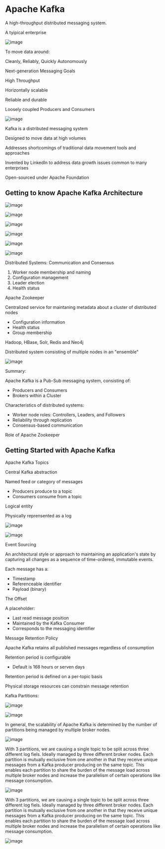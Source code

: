 # Apache Kafka

A high-throughput distributed messaging system.

A tyipical enterprise 

![image](https://user-images.githubusercontent.com/40006814/160299160-10b27b75-9337-4cd5-a9ef-4955d1147d2b.png)

To move data around:

Cleanly, Reliably, Quickly Autonomously

Next-generation Messaging Goals

High Throughput

Horizontally scalable

Reliable and durable

Loosely coupled Producers and Consumers

![image](https://user-images.githubusercontent.com/40006814/160299890-9620615c-e961-4977-a88c-83b1ffb1300a.png)

Kafka is a distributed messaging system

Designed to move data at high volumes

Addresses shortcomings of traditional data movement tools and approaches

Invented by LinkedIn to address data growth issues common to many enterprises

Open-sourced under Apache Foundation

## Getting to know Apache Kafka Architecture

![image](https://user-images.githubusercontent.com/40006814/160306159-6b6da249-35ff-4b66-b61a-0407db4be159.png)

![image](https://user-images.githubusercontent.com/40006814/160306211-d7be2c9e-b184-4bd3-bdbd-d1098cb90904.png)

![image](https://user-images.githubusercontent.com/40006814/160306345-b52434b5-c50c-40df-acd7-b598fbe127f3.png)

![image](https://user-images.githubusercontent.com/40006814/160306211-d7be2c9e-b184-4bd3-bdbd-d1098cb90904.png)

![image](https://user-images.githubusercontent.com/40006814/160306743-88bbb318-9013-4dc9-b701-696ad1c41928.png)


![image](https://user-images.githubusercontent.com/40006814/160306708-f9b90fd4-6e03-4178-b116-a844f3500670.png)

Distributed Systems: Communication and Consensus

1. Worker node membership and naming
2. Configuration management
3. Leader election
4. Health status

Apache Zookeeper

Centralized service for maintaning metadata about a cluster of distributed nodes

- Configuration information
- Health status
- Group membership

Hadoop, HBase, Solr, Redis and Neo4j

Distributed system consisting of multiple nodes in an "ensemble"

![image](https://user-images.githubusercontent.com/40006814/160307044-386eb2ec-45fc-43dc-ab6c-42a2429cbca3.png)

Summary:

Apache Kafka is a Pub-Sub messaging system, consisting of:
- Producers and Consumers
- Brokers within a Cluster

Characteristics of distributed systems:
- Worker node roles: Controllers, Leaders, and Followers
- Reliability through replication
- Consensus-based communication

Role of Apache Zookeeper

## Getting Started with Apache Kafka

Apache Kafka Topics

Central Kafka abstraction

Named feed or category of messages

- Producers produce to a topic
- Consumers consume from a topic

Logical entity

Physically reprensented as a log

![image](https://user-images.githubusercontent.com/40006814/160473714-aefe524c-8719-4321-b373-a4ff84eadc3d.png)

![image](https://user-images.githubusercontent.com/40006814/160473840-f94b2e72-5bcb-4edb-b816-6c3c61e80e64.png)

Event Sourcing

An architectural style or approach to maintaining an application's state by capturing all changes as a sequence of time-ordered, immutable events.

Each message has a:

- Timestamp
- Referenceable identifier
- Payload (binary)

The Offset

A placeholder:
- Last read message position
- Maintained by the Kafka Consumer
- Corresponds to the messaging identifier

Message Retention Policy

Apache Kafka retains all published messages regardless of consumption

Retention period is configurable
  - Default is 168 hours or serven days

Retention period is defined on a per-topic basis

Physical storage resources can constrain message retention

Kafka Partitions:

![image](https://user-images.githubusercontent.com/40006814/160911730-4b112ed6-bb24-4aea-9015-936bdc964467.png)

![image](https://user-images.githubusercontent.com/40006814/160912138-2d510b47-bb8d-4486-9e29-649861724f56.png)

In general, the scalability of Apache Kafka is determined by the number of partitions being managed by multiple broker nodes.

![image](https://user-images.githubusercontent.com/40006814/160912617-c1512ce0-85e2-444e-b8ca-0b88c43741a2.png)

With 3 partitions, we are causing a single topic to be split across three different log fiels. Ideally managed by three different broker nodes. Each partition is mutually exclusive from one another in that they receive unique messages from a Kafka producer producing on the same topic. This enables each partition to share the burden of the message load across multiple broker nodes and increase the parallelism of certain operations like message consumption. 

![image](https://user-images.githubusercontent.com/40006814/160913278-6bb919e0-830b-4e78-9bb1-8c9ce32c5427.png)

With 3 partitions, we are causing a single topic to be split across three different log fiels. Ideally managed by three different broker nodes. Each partition is mutually exclusive from one another in that they receive unique messages from a Kafka producer producing on the same topic. This enables each partition to share the burden of the message load across multiple broker nodes and increase the parallelism of certain operations like message consumption. 


![image](https://user-images.githubusercontent.com/40006814/160926843-180b6f16-a280-420a-99f7-9eee37b211d5.png)
